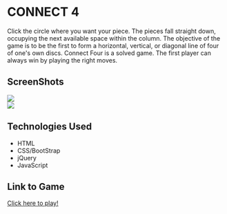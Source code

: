 # CONNECT 4
Click the circle where you want your piece.
The pieces fall straight down, occupying the next available space within the column. 
The objective of the game is to be the first to form a horizontal, vertical, or diagonal line of four of one's own discs. 
Connect Four is a solved game. The first player can always win by playing the right moves.

## ScreenShots

<img src="https://i.imgur.com/jMjfNSZ.png"/>
<br>
<img src="https://i.imgur.com/QuUzPOw.png"/>

## Technologies Used

* HTML
* CSS/BootStrap
* jQuery
* JavaScript

## Link to Game

[Click here to play!](http://Jaguirre123.github.io/Project_1_connect4)